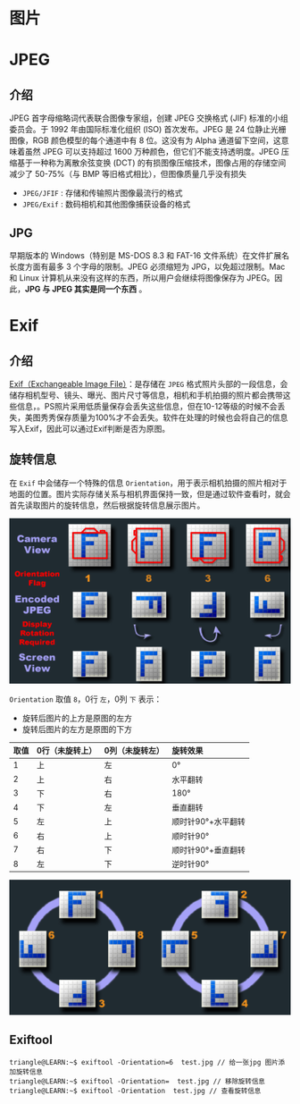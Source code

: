 # 图片

# JPEG

## 介绍

JPEG 首字母缩略词代表联合图像专家组，创建 JPEG 交换格式 (JIF) 标准的小组委员会。于 1992 年由国际标准化组织 (ISO) 首次发布。JPEG 是 24 位静止光栅图像，RGB 颜色模型的每个通道中有 8 位。这没有为 Alpha 通道留下空间，这意味着虽然 JPEG 可以支持超过 1600 万种颜色，但它们不能支持透明度。JPEG 压缩基于一种称为离散余弦变换 (DCT) 的有损图像压缩技术，图像占用的存储空间减少了 50-75%（与 BMP 等旧格式相比），但图像质量几乎没有损失
- `JPEG/JFIF` : 存储和传输照片图像最流行的格式
- `JPEG/Exif` : 数码相机和其他图像捕获设备的格式

## JPG

早期版本的 Windows（特别是 MS-DOS 8.3 和 FAT-16 文件系统）在文件扩展名长度方面有最多 3 个字母的限制。JPEG 必须缩短为 JPG，以免超过限制。Mac 和 Linux 计算机从来没有这样的东西，所以用户会继续将图像保存为 JPEG。因此，**JPG 与 JPEG 其实是同一个东西** 。

# Exif

## 介绍

[Exif（Exchangeable Image File）](https://www.media.mit.edu/pia/Research/deepview/exif.html)：是存储在 `JPEG` 格式照片头部的一段信息，会储存相机型号、镜头、曝光、图片尺寸等信息，相机和手机拍摄的照片都会携带这些信息，。PS照片采用低质量保存会丢失这些信息，但在10-12等级的时候不会丢失，美图秀秀保存质量为100%才不会丢失。软件在处理的时候也会将自己的信息写入Exif，因此可以通过Exif判断是否为原图。

## 旋转信息

 在 `Exif` 中会储存一个特殊的信息 `Orientation`，用于表示相机拍摄的照片相对于地面的位置。图片实际存储关系与相机界面保持一致，但是通过软件查看时，就会首先读取图片的旋转信息，然后根据旋转信息展示图片。

![orentation](../../image/media/orientation.png)

`Orientation` 取值 `8`，0行 `左`，0列 `下` 表示：
- 旋转后图片的上方是原图的左方
- 旋转后图片的左方是原图的下方


| 取值 | 0行（未旋转上） | 0列（未旋转左） | 旋转效果           |
| :--- | :-------------- | :-------------- | :----------------- |
| 1    | 上              | 左              | 0°                 |
| 2    | 上              | 右              | 水平翻转           |
| 3    | 下              | 右              | 180°               |
| 4    | 下              | 左              | 垂直翻转           |
| 5    | 左              | 上              | 顺时针90°+水平翻转 |
| 6    | 右              | 上              | 顺时针90°          |
| 7    | 右              | 下              | 顺时针90°+垂直翻转 |
| 8    | 左              | 下              | 逆时针90°          |



![value](../../image/media/orientationValue.png)


## Exiftool

```term
triangle@LEARN:~$ exiftool -Orientation=6  test.jpg // 给一张jpg 图片添加旋转信息
triangle@LEARN:~$ exiftool -Orientation=  test.jpg // 移除旋转信息
triangle@LEARN:~$ exiftool -Orientation  test.jpg // 查看旋转信息

```
